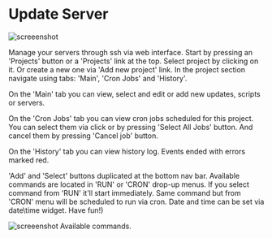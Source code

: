 # Update Server
![screeenshot](https://user-images.githubusercontent.com/18072680/34246927-a9dedf7c-e641-11e7-856f-23281b3c86b9.png)

Manage your servers through ssh via web interface.
Start by pressing an 'Projects' button or a 'Projects' link at the top.
Select project by clicking on it. Or create a new one via 'Add new project' link.
In the project section navigate using tabs: 'Main', 'Cron Jobs' and 'History'.

On the 'Main' tab you can view, select and edit or add new updates, scripts or servers.

On the 'Cron Jobs' tab you can view cron jobs scheduled for this project.
You can select them via click or by pressing 'Select All Jobs' button.
And cancel them by pressing 'Cancel job' button.

On the 'History' tab you can view history log. Events ended with errors marked red.

'Add' and 'Select' buttons duplicated at the bottom nav bar.
Available commands are located in 'RUN' or 'CRON' drop-up menus.
If you select command from 'RUN' it'll start immediately.
Same command but from 'CRON' menu will be scheduled to run via cron.
Date and time can be set via date\time widget. Have fun!)

![screeenshot](https://user-images.githubusercontent.com/18072680/38140894-a37b1722-343e-11e8-8ec4-b9f1a5028934.png)
Available commands.

